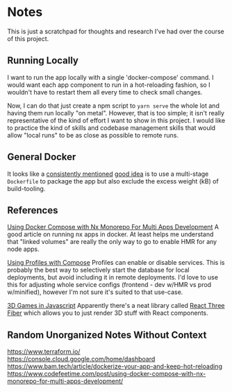 # Notes

This is just a scratchpad for thoughts and research I've had over the course of this project.

## Running Locally

I want to run the app locally with a single 'docker-compose' command. I would want each app component to run in a hot-reloading fashion, so I wouldn't have to restart them all every time to check small changes.

Now, I can do that just create a npm script to `yarn serve` the whole lot and having them run locally "on metal". However, that is too simple; it isn't really representative of the kind of effort I want to show in this project. I would like to practice the kind of skills and codebase management skills that would allow "local runs" to be as close as possible to remote runs.

## General Docker

It looks like a [consistently mentioned](https://news.ycombinator.com/item?id=32484008) [good idea](https://docs.docker.com/develop/dev-best-practices/) is to use a multi-stage `Dockerfile` to package the app but also exclude the excess weight (kB) of build-tooling.

## References

[Using Docker Compose with Nx Monorepo For Multi Apps Development](https://www.codefeetime.com/post/using-docker-compose-with-nx-monorepo-for-multi-apps-development/#why-use-docker-compose-with-nx-during-development-time)
A good article on running nx apps in docker. At least helps me understand that "linked volumes" are really the only way to go to enable HMR for any node apps.

[Using Profiles with Compose](https://docs.docker.com/compose/profiles/)
Profiles can enable or disable services. This is probably the best way to selectively start the database for local deployments, but avoid including it in remote deployments. I'd love to use this for adjusting whole service configs (frontend - dev w/HMR vs prod w/minified), however I'm not sure it's suited to that use-case.

[3D Games in Javascript](https://youtu.be/Tfud2Mo_9sY) Apparently there's a neat library called [React Three Fiber](https://docs.pmnd.rs/react-three-fiber/getting-started/introduction) which allows you to just render 3D stuff with React components.

## Random Unorganized Notes Without Context

https://www.terraform.io/
https://console.cloud.google.com/home/dashboard
https://www.bam.tech/article/dockerize-your-app-and-keep-hot-reloading
https://www.codefeetime.com/post/using-docker-compose-with-nx-monorepo-for-multi-apps-development/
